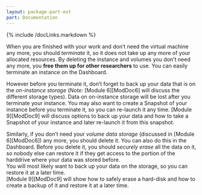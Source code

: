 ```yaml
---
layout: package-part-ext
part: Documentation
---
```

{% include /docLinks.markdown %}

When you are finished with your work and don’t need the virtual machine any more, you should *terminate* it, so it does not take up any more of your allocated resources. By deleting the instance and volumes you don't need any more, you **free them up for other researchers** to use. You can easily terminate an instance on the Dashboard.

However before you terminate it, don’t forget to back up your data that is on the *on-instance storage* (*Note:* [Module 6][ModDoc6] will discuss the different storage types). Data on on-instance storage will be lost after you terminate your instance. You may also want to create a Snapshot of your instance before you terminate it, so you can re-launch it any time. [Module 9][ModDoc9] will discuss options to back up your data and how to take a Snapshot of your instance and later re-launch it from this snapshot.

Similarly, if you don’t need your *volume data storage* (discussed in [Module 6][ModDoc6]) any more, you should delete it. You can also do this in the Dashboard. Before you delete it, you should *securely erase* all the data on it, so nobody else can restore it if they get access to the portion of the harddrive where your data was stored before.        
You will most likely want to back up your data on the storage, so you can restore it at a later time.     
[Module 9][ModDoc9] will show how to safely erase a hard-disk and how to create a backup of it and restore it at a later time.


